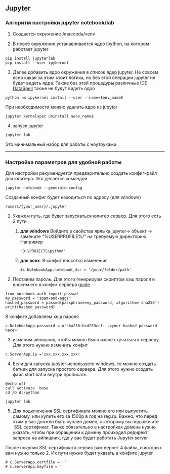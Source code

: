 ## Jupyter

### Алгоритм настройки jupyter notebook/lab

1) Создается окружение Anaconda/venv

2) В новое окружение устанавливается ядро ipython, на котором работает jupyter
~~~
pip install jupyterlab
pip install --user ipykernel
~~~

3) Далее добавить ядро окружения в список ядер jupyter. Не совсем ясно какая за этим стоит логика, но без этой операции jupyter не будет видеть ядра. Также без этой процедуры различные IDE [DataSpell](https://www.jetbrains.com/ru-ru/dataspell/) также не будут видеть ядро
   
~~~
python -m ipykernel install --user --name=$env_name$
~~~

При необходимости можно удалить ядро из jupyter
~~~
jupyter kernelspec uninstall $env_name$
~~~

4) запуск jupyter 

~~~
jupyter lab
~~~

Это минимальный набор для работы с ноутбуками

-----------

### Настройка параметров для удобной работы

Для настройки рекумендуется предварительно создать конфиг-файл для юпитера. Это делается командой

~~~
jupyter notebook --generate-config
~~~

Созданный конфиг будет находиться по адресу (для windows)

~~~
/users/{your_user}/.jupyter
~~~

1) Укажем путь, где будет запускаться юпитер сервер. Для этого есть 2 пути
   1) **для windows** Войдите в свойства ярлыка jupyter-> объект -> замените "%USERPROFILE%/" на требуемую директорию. Например
      ~~~
      "D:\PROJECTS\python"
      ~~~

   2) **для всех**. В конфиг вносятся изменения
      ~~~
      #c.NotebookApp.notebook_dir = '/your/folder/path'
      ~~~

2) Поставим пароль. Для этого генерируем скриптом хэш пароля и вносим его в конфиг сервера [guide](https://stackoverflow.com/questions/66063686/set-jupyter-lab-password-encrypted-with-sha-256)

~~~
from notebook.auth import passwd
my_password = "spam-and-eggs"
hashed_password = passwd(passphrase=my_password, algorithm='sha256')
print(hashed_password)
~~~

В конфиге добавляем хеш пароля

~~~
c.NotebookApp.password = u'sha256:bcd259ccf...<your hashed password here>'
~~~

3) изменим айпишник, чтобы можно было извне стучаться к серверу. Для этого нужно изменить конфиг

~~~
c.ServerApp.ip ='xxx.xxx.xxx.xxx'
~~~

4) Если для запуска jupyter используете windows, то можно создать батник для запуска простого сервера. Для этого нужно осздать файл start.bat и внутри прописать

~~~
@echo off
call activate  base
cd /D d:/python

jupyter lab
~~~

5) Для подключения SSL сертификата можно его или выпустить самому, или купить его за 1500р в год на reg.ru. Важно, что перед этим у вас должен быть куплен домен, к которому вы подключите  SSL сертификат. Также обязательно в настройках домена нужно указать, чтобы при обращении к домену проиходил редирект запроса на айпишник, где у вас будет работать Jupyter server

После покупки SSL сертификата сервис вам вернет 4 файла, и которых вам нужно только 2. Их пути нужно будет указать в конфиге jupyter

~~~
# c.ServerApp.certfile = ''
# c.ServerApp.keyfile = ''
~~~
